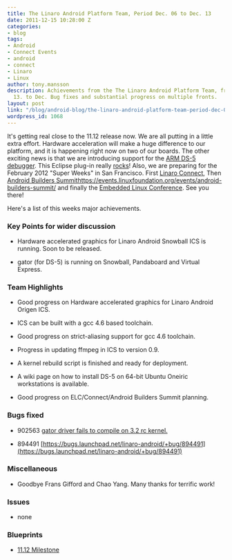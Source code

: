 ```yaml
---
title: The Linaro Android Platform Team, Period Dec. 06 to Dec. 13
date: 2011-12-15 10:28:00 Z
categories:
- blog
tags:
- Android
- Connect Events
- android
- connect
- Linaro
- Linux
author: tony.mansson
description: Achievements from the The Linaro Android Platform Team, from Dec. 6 to
  13. to Dec. Bug fixes and substantial progress on multiple fronts.
layout: post
link: "/blog/android-blog/the-linaro-android-platform-team-period-dec-06-to-dec-13/"
wordpress_id: 1068
---
```


It's getting real close to the 11.12 release now. We are all putting in a little extra effort. Hardware acceleration will make a huge difference to our platform, and it is happening right now on two of our boards. The other exciting news is that we are introducing support for the [ARM DS-5 debugger](http://www.arm.com/products/tools/software-tools/ds-5/community-edition/index.php). This Eclipse plug-in really [rocks](https://wiki.linaro.org/Platform/DevPlatform/DS5)! Also, we are preparing for the February 2012 "Super Weeks" in San Francisco. First [Linaro Connect](http://connect.linaro.org/), Then [Android Builders Summit]()https://events.linuxfoundation.org/events/android-builders-summit/ and finally the [Embedded Linux Conference](https://events.linuxfoundation.org/events/embedded-linux-conference). See you there!

Here's a list of this weeks major achievements.


### Key Points for wider discussion

  * Hardware accelerated graphics for Linaro Android Snowball ICS is running. Soon to be released.


  * gator (for DS-5) is running on Snowball, Pandaboard and Virtual Express.

### Team Highlights

  * Good progress on Hardware accelerated graphics for Linaro Android Origen ICS.


  * ICS can be built with a gcc 4.6 based toolchain.


  * Good progress on strict-aliasing support for gcc 4.6 toolchain.


  * Progress in updating ffmpeg in ICS to version 0.9.


  * A kernel rebuild script is finished and ready for deployment.


  * A wiki page on how to install DS-5 on 64-bit Ubuntu Oneiric workstations is available.


  * Good progress on ELC/Connect/Android Builders Summit planning.

### Bugs fixed

  * 902563 [gator driver fails to compile on 3.2 rc kernel.](https://bugs.launchpad.net/linaro-android/+bug/902563)


  * 894491 [https://bugs.launchpad.net/linaro-android/+bug/894491](https://bugs.launchpad.net/linaro-android/+bug/894491)

### Miscellaneous

  * Goodbye Frans Gifford and Chao Yang. Many thanks for terrific work!

### Issues

  * none

### Blueprints

  * [11.12 Milestone](https://launchpad.net/linaro-android/+milestone/11.12)